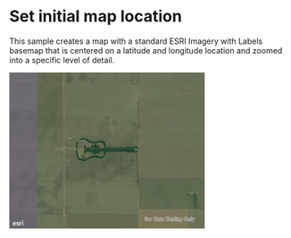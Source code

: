 # Set initial map location

This sample creates a map with a standard ESRI Imagery with Labels basemap that is centered on a latitude and longitude location and zoomed into a specific level of detail.

<img src="SetInitialMapLocation.jpg" width="350"/>
